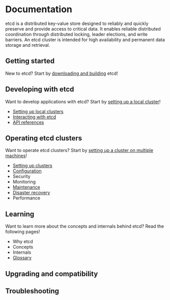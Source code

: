 # Documentation

etcd is a distributed key-value store designed to reliably and quickly preserve and provide access to critical data. It enables reliable distributed coordination through distributed locking, leader elections, and write barriers. An etcd cluster is intended for high availability and permanent data storage and retrieval.

## Getting started

New to etcd? Start by [downloading and building][download_build] etcd!

## Developing with etcd

Want to develop applications with etcd? Start by [setting up a local cluster][local_cluster]!

 - [Setting up local clusters][local_cluster]
 - [Interacting with etcd][interacting]
 - [API references][api_ref]

## Operating etcd clusters

Want to operate etcd clusters? Start by [setting up a cluster on multiple machines][clustering]!

 - [Setting up clusters][clustering]
 - [Configuration][conf]
 - Security
 - Monitoring
 - [Maintenance][maintenance]
 - [Disaster recovery][recovery]
 - Performance

## Learning

Want to learn more about the concepts and internals behind etcd? Read the following pages!

 - Why etcd
 - Concepts
 - Internals
 - [Glossary][glossary]

## Upgrading and compatibility

## Troubleshooting

[api_ref]: dev-guide/api_reference_v3.md
[clustering]: op-guide/clustering.md
[conf]: op-guide/configuration.md
[download_build]: dl_build.md
[glossary]: learning/glossary.md
[interacting]: dev-guide/interacting_v3.md
[local_cluster]: dev-guide/local_cluster.md
[recovery]: op-guide/recovery.md
[maintenance]: op-guide/maintenance.md
